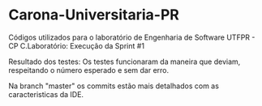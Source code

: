 # Carona-Universitaria-PR
Códigos utilizados para o laboratório de Engenharia de Software UTFPR - CP
C.Laboratório: Execução da Sprint #1


Resultado dos testes: 
Os testes funcionaram da maneira que deviam, respeitando o número esperado e sem dar erro.


Na branch "master" os commits estão mais detalhados com as caracteristicas da IDE.
